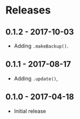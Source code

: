 # Releases

## 0.1.2 - 2017-10-03

- Adding `.makeBackup()`.

## 0.1.1 - 2017-08-17

- Adding `.update()`,

## 0.1.0 - 2017-04-18

- Initial release
